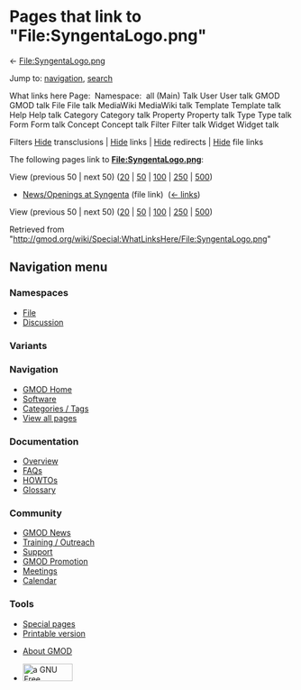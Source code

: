 <div id="mw-page-base" class="noprint">

</div>

<div id="mw-head-base" class="noprint">

</div>

<div id="content" class="mw-body" role="main">

<span id="top"></span>

<div id="mw-js-message" style="display:none;">

</div>



# <span dir="auto">Pages that link to "File:SyngentaLogo.png"</span>

<div id="bodyContent">

<div id="contentSub">

←
[File:SyngentaLogo.png](/wiki/File:SyngentaLogo.png "File:SyngentaLogo.png")

</div>

<div id="jump-to-nav" class="mw-jump">

Jump to: [navigation](#mw-navigation), [search](#p-search)

</div>

<div id="mw-content-text">

What links here Page:  Namespace:  all (Main) Talk User User talk GMOD
GMOD talk File File talk MediaWiki MediaWiki talk Template Template talk
Help Help talk Category Category talk Property Property talk Type Type
talk Form Form talk Concept Concept talk Filter Filter talk Widget
Widget talk

Filters
[Hide](/mediawiki/index.php?title=Special:WhatLinksHere/File:SyngentaLogo.png&hidetrans=1 "Special:WhatLinksHere/File:SyngentaLogo.png")
transclusions \|
[Hide](/mediawiki/index.php?title=Special:WhatLinksHere/File:SyngentaLogo.png&hidelinks=1 "Special:WhatLinksHere/File:SyngentaLogo.png")
links \|
[Hide](/mediawiki/index.php?title=Special:WhatLinksHere/File:SyngentaLogo.png&hideredirs=1 "Special:WhatLinksHere/File:SyngentaLogo.png")
redirects \|
[Hide](/mediawiki/index.php?title=Special:WhatLinksHere/File:SyngentaLogo.png&hideimages=1 "Special:WhatLinksHere/File:SyngentaLogo.png")
file links

The following pages link to
**[File:SyngentaLogo.png](/wiki/File:SyngentaLogo.png "File:SyngentaLogo.png")**:

View (previous 50 \| next 50)
([20](/mediawiki/index.php?title=Special:WhatLinksHere/File:SyngentaLogo.png&limit=20 "Special:WhatLinksHere/File:SyngentaLogo.png")
\|
[50](/mediawiki/index.php?title=Special:WhatLinksHere/File:SyngentaLogo.png&limit=50 "Special:WhatLinksHere/File:SyngentaLogo.png")
\|
[100](/mediawiki/index.php?title=Special:WhatLinksHere/File:SyngentaLogo.png&limit=100 "Special:WhatLinksHere/File:SyngentaLogo.png")
\|
[250](/mediawiki/index.php?title=Special:WhatLinksHere/File:SyngentaLogo.png&limit=250 "Special:WhatLinksHere/File:SyngentaLogo.png")
\|
[500](/mediawiki/index.php?title=Special:WhatLinksHere/File:SyngentaLogo.png&limit=500 "Special:WhatLinksHere/File:SyngentaLogo.png"))

- [News/Openings at
  Syngenta](/wiki/News/Openings_at_Syngenta "News/Openings at Syngenta")
  (file link) ‎ <span class="mw-whatlinkshere-tools">([←
  links](/mediawiki/index.php?title=Special:WhatLinksHere&target=News%2FOpenings+at+Syngenta "Special:WhatLinksHere"))</span>

View (previous 50 \| next 50)
([20](/mediawiki/index.php?title=Special:WhatLinksHere/File:SyngentaLogo.png&limit=20 "Special:WhatLinksHere/File:SyngentaLogo.png")
\|
[50](/mediawiki/index.php?title=Special:WhatLinksHere/File:SyngentaLogo.png&limit=50 "Special:WhatLinksHere/File:SyngentaLogo.png")
\|
[100](/mediawiki/index.php?title=Special:WhatLinksHere/File:SyngentaLogo.png&limit=100 "Special:WhatLinksHere/File:SyngentaLogo.png")
\|
[250](/mediawiki/index.php?title=Special:WhatLinksHere/File:SyngentaLogo.png&limit=250 "Special:WhatLinksHere/File:SyngentaLogo.png")
\|
[500](/mediawiki/index.php?title=Special:WhatLinksHere/File:SyngentaLogo.png&limit=500 "Special:WhatLinksHere/File:SyngentaLogo.png"))

</div>

<div class="printfooter">

Retrieved from
"<http://gmod.org/wiki/Special:WhatLinksHere/File:SyngentaLogo.png>"

</div>

<div id="catlinks" class="catlinks catlinks-allhidden">

</div>

<div class="visualClear">

</div>

</div>

</div>

<div id="mw-navigation">

## Navigation menu

<div id="mw-head">



<div id="left-navigation">

<div id="p-namespaces" class="vectorTabs" role="navigation"
aria-labelledby="p-namespaces-label">

### Namespaces

- <span id="ca-nstab-image"><a href="/wiki/File:SyngentaLogo.png" accesskey="c"
  title="View the file page [c]">File</a></span>
- <span id="ca-talk"><a
  href="/mediawiki/index.php?title=File_talk:SyngentaLogo.png&amp;action=edit&amp;redlink=1"
  accesskey="t"
  title="Discussion about the content page [t]">Discussion</a></span>

</div>

<div id="p-variants" class="vectorMenu emptyPortlet" role="navigation"
aria-labelledby="p-variants-label">

### 

### Variants[](#)

<div class="menu">

</div>

</div>

</div>

<div id="right-navigation">





</div>



</div>

</div>

</div>

<div id="mw-panel">

<div id="p-logo" role="banner">

<a href="/wiki/Main_Page"
style="background-image: url(http://gmod.org/images/GMOD-cogs.png);"
title="Visit the main page"></a>

</div>

<div id="p-Navigation" class="portal" role="navigation"
aria-labelledby="p-Navigation-label">

### Navigation

<div class="body">

- <span id="n-GMOD-Home">[GMOD Home](/wiki/Main_Page)</span>
- <span id="n-Software">[Software](/wiki/GMOD_Components)</span>
- <span id="n-Categories-.2F-Tags">[Categories /
  Tags](/wiki/Categories)</span>
- <span id="n-View-all-pages">[View all
  pages](/wiki/Special:AllPages)</span>

</div>

</div>

<div id="p-Documentation" class="portal" role="navigation"
aria-labelledby="p-Documentation-label">

### Documentation

<div class="body">

- <span id="n-Overview">[Overview](/wiki/Overview)</span>
- <span id="n-FAQs">[FAQs](/wiki/Category:FAQ)</span>
- <span id="n-HOWTOs">[HOWTOs](/wiki/Category:HOWTO)</span>
- <span id="n-Glossary">[Glossary](/wiki/Glossary)</span>

</div>

</div>

<div id="p-Community" class="portal" role="navigation"
aria-labelledby="p-Community-label">

### Community

<div class="body">

- <span id="n-GMOD-News">[GMOD News](/wiki/GMOD_News)</span>
- <span id="n-Training-.2F-Outreach">[Training /
  Outreach](/wiki/Training_and_Outreach)</span>
- <span id="n-Support">[Support](/wiki/Support)</span>
- <span id="n-GMOD-Promotion">[GMOD
  Promotion](/wiki/GMOD_Promotion)</span>
- <span id="n-Meetings">[Meetings](/wiki/Meetings)</span>
- <span id="n-Calendar">[Calendar](/wiki/Calendar)</span>

</div>

</div>

<div id="p-tb" class="portal" role="navigation"
aria-labelledby="p-tb-label">

### Tools

<div class="body">

- <span id="t-specialpages"><a href="/wiki/Special:SpecialPages" accesskey="q"
  title="A list of all special pages [q]">Special pages</a></span>
- <span id="t-print"><a
  href="/mediawiki/index.php?title=Special:WhatLinksHere/File:SyngentaLogo.png&amp;printable=yes"
  rel="alternate" accesskey="p"
  title="Printable version of this page [p]">Printable version</a></span>

</div>

</div>

</div>

</div>

<div id="footer" role="contentinfo">

- <span id="footer-places-about">[About
  GMOD](/wiki/GMOD:About "GMOD:About")</span>

<!-- -->

- <span id="footer-copyrightico">[<img src="http://www.gnu.org/graphics/gfdl-logo-small.png" width="88"
  height="31" alt="a GNU Free Documentation License" />](http://www.gnu.org/licenses/fdl-1.3.html)</span>


<div style="clear:both">

</div>

</div>
